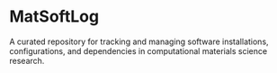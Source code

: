 # MatSoftLog
A curated repository for tracking and managing software installations, configurations, and dependencies in computational materials science research. 
